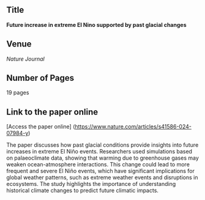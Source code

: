 ## Title
**Future increase in extreme El Nino supported by past glacial changes**

## Venue
*Nature Journal*

## Number of Pages
19 pages

## Link to the paper online
[Access the paper online] (https://www.nature.com/articles/s41586-024-07984-y)

The paper discusses how past glacial conditions provide insights into future increases in extreme El Niño events. Researchers used simulations based on palaeoclimate data, showing that warming due to greenhouse gases may weaken ocean-atmosphere interactions. This change could lead to more frequent and severe El Niño events, which have significant implications for global weather patterns, such as extreme weather events and disruptions in ecosystems. The study highlights the importance of understanding historical climate changes to predict future climatic impacts.